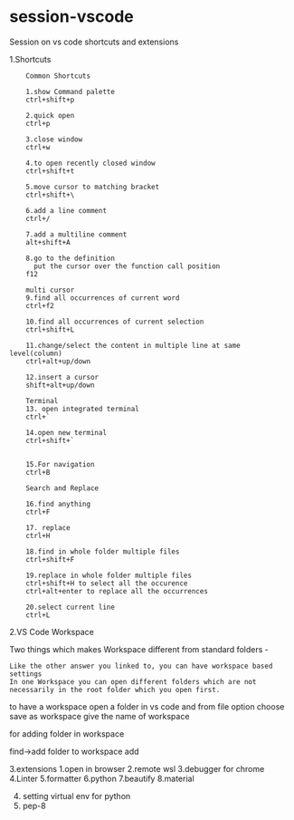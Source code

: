 # session-vscode

Session on vs code shortcuts and extensions

1.Shortcuts

        Common Shortcuts

        1.show Command palette
        ctrl+shift+p
        
        2.quick open
        ctrl+p
        
        3.close window
        ctrl+w
        
        4.to open recently closed window
        ctrl+shift+t
        
        5.move cursor to matching bracket
        ctrl+shift+\
        
        6.add a line comment
        ctrl+/
        
        7.add a multiline comment
        alt+shift+A
        
        8.go to the definition
          put the cursor over the function call position
        f12
        
        multi cursor
        9.find all occurrences of current word
        ctrl+f2
        
        10.find all occurrences of current selection
        ctrl+shift+L
        
        11.change/select the content in multiple line at same level(column)
        ctrl+alt+up/down
        
        12.insert a cursor
        shift+alt+up/down
        
        Terminal
        13. open integrated terminal
        ctrl+`
        
        14.open new terminal
        ctrl+shift+`
        
        
        15.For navigation
        ctrl+B
        
        Search and Replace
        
        16.find anything
        ctrl+F
        
        17. replace
        ctrl+H
        
        18.find in whole folder multiple files
        ctrl+shift+F
        
        19.replace in whole folder multiple files
        ctrl+shift+H to select all the occurence
        ctrl+alt+enter to replace all the occurrences
        
        20.select current line
        ctrl+L
        
        
2.VS Code Workspace

Two things which makes Workspace different from standard folders -

    Like the other answer you linked to, you can have workspace based settings
    In one Workspace you can open different folders which are not necessarily in the root folder which you open first.

to have a workspace
open a folder in vs code
and from file option choose save as workspace
give the name of workspace

for adding folder in workspace

find->add folder to workspace
add


3.extensions
1.open in browser
2.remote wsl
3.debugger for chrome
4.Linter
5.formatter
6.python
7.beautify
8.material


4. setting virtual env for python
5. pep-8
